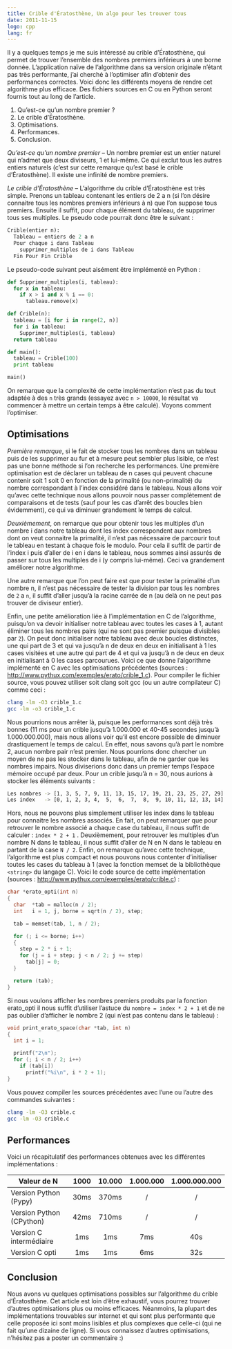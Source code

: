 ```yaml
---
title: Crible d'Ératosthène, Un algo pour les trouver tous
date: 2011-11-15
logo: cpp
lang: fr
---
```

 	
Il y a quelques temps je me suis intéressé au crible
d’Ératosthène, qui permet de trouver l’ensemble des nombres
premiers inférieurs à une borne donnée. L’application naïve
de l’algorithme dans sa version originale n’étant pas très
performante, j’ai cherché à l’optimiser afin d’obtenir des
performances correctes. Voici donc les différents moyens de rendre cet
algorithme plus efficace. Des fichiers sources en C ou en Python seront
fournis tout au long de l’article.

1. Qu’est-ce qu’un nombre premier ?
2. Le crible d’Ératosthène.
3. Optimisations.
4. Performances.
5. Conclusion.
 

*Qu’est-ce qu’un nombre premier* – Un nombre premier est un entier
naturel qui n’admet que deux diviseurs, 1 et lui-même. Ce qui exclut
tous les autres entiers naturels (c’est sur cette remarque qu’est
basé le crible d’Ératosthène). Il existe une infinité de nombre
premiers.

*Le crible d’Ératosthène* – L’algorithme du crible
d’Ératosthène est très simple. Prenons un tableau contenant les
entiers de 2 a n (si l’on désire connaitre tous les nombres premiers
inférieurs à n) que l’on suppose tous premiers. Ensuite il suffit,
pour chaque élément du tableau, de supprimer tous ses multiples. Le
pseudo code pourrait donc être le suivant :

```python
Crible(entier n):
  Tableau = entiers de 2 a n
  Pour chaque i dans Tableau
    supprimer_multiples de i dans Tableau
  Fin Pour Fin Crible
```

Le pseudo-code suivant peut aisément être implémenté en Python :

```python
def Supprimer_multiples(i, tableau):
  for x in tableau:
    if x > i and x % i == 0:
      tableau.remove(x)

def Crible(n):
  tableau = [i for i in range(2, n)]
  for i in tableau:
    Supprimer_multiples(i, tableau)
  return tableau

def main():
  tableau = Crible(100)
  print tableau

main()
```

On remarque que la complexité de cette implémentation n’est pas
du tout adaptée à des `n` très grands (essayez avec `n > 10000`, le
résultat va commencer à mettre un certain temps à être calculé).
Voyons comment l’optimiser.

## Optimisations

*Première remarque*, si le fait de stocker tous les nombres dans un
tableau puis de les supprimer au fur et à mesure peut sembler plus
lisible, ce n’est pas une bonne méthode si l’on recherche les
performances. Une première optimisation est de déclarer un tableau
de n cases qui peuvent chacune contenir soit 1 soit 0 en fonction de
la primalité (ou non-primalité) du nombre correspondant à l’index
considéré dans le tableau. Nous allons voir qu’avec cette technique
nous allons pouvoir nous passer complètement de comparaisons et de
tests (sauf pour les cas d’arrêt des boucles bien évidemment), ce
qui va diminuer grandement le temps de calcul.

*Deuxièmement*, on remarque que pour obtenir tous les multiples d’un
nombre i dans notre tableau dont les index correspondent aux nombres
dont on veut connaitre la primalité, il n’est pas nécessaire de
parcourir tout le tableau en testant à chaque fois le modulo. Pour cela
il suffit de partir de l’index i puis d’aller de i en i dans le
tableau, nous sommes ainsi assurés de passer sur tous les multiples de
i (y compris lui-même). Ceci va grandement améliorer notre algorithme.

Une autre remarque que l’on peut faire est que pour tester la
primalité d’un nombre n, il n’est pas nécessaire de tester la
division par tous les nombres de `2` a `n`, il suffit d’aller jusqu’à
la racine carrée de n (au delà on ne peut pas trouver de diviseur
entier).

Enfin, une petite amélioration liée à l’implémentation en C de
l’algorithme, puisqu’on va devoir initialiser notre tableau avec
toutes les cases à 1, autant éliminer tous les nombres pairs (qui ne
sont pas premier puisque divisibles par `2`). On peut donc initialiser
notre tableau avec deux boucles distinctes, une qui part de 3 et
qui va jusqu’à n de deux en deux en initialisant à 1 les cases
visitées et une autre qui part de 4 et qui va jusqu’à n de deux
en deux en initialisant à 0 les cases parcourues. Voici ce que donne
l’algorithme implémenté en C avec les optimisations précédentes
(sources : <http://www.pythux.com/exemples/erato/crible_1.c>). Pour compiler le
fichier source, vous pouvez utiliser soit clang soit gcc (ou un autre
compilateur C) comme ceci :

```sh
clang -lm -O3 crible_1.c
gcc -lm -o3 crible_1.c
```

Nous pourrions nous arrêter là, puisque les performances sont déjà
très bonnes (11 ms pour un crible jusqu’à 1.000.000 et 40-45
secondes jusqu’à 1.000.000.000), mais nous allons voir qu’il est
encore possible de diminuer drastiquement le temps de calcul. En effet,
nous savons qu’à part le nombre 2, aucun nombre pair n’est premier.
Nous pourrions donc chercher un moyen de ne pas les stocker dans le
tableau, afin de ne garder que les nombres impairs. Nous diviserions
donc dans un premier temps l’espace mémoire occupé par deux. Pour
un crible jusqu’à n = 30, nous aurions à stocker les éléments
suivants :

```sh
Les nombres -> [1, 3, 5, 7, 9, 11, 13, 15, 17, 19, 21, 23, 25, 27, 29]
Les index   -> [0, 1, 2, 3, 4,  5,  6,  7,  8,  9, 10, 11, 12, 13, 14]
```

Hors, nous ne pouvons plus simplement utiliser les index dans le tableau
pour connaitre les nombres associés. En fait, on peut remarquer que
pour retrouver le nombre associé a chaque case du tableau, il nous
suffit de calculer : `index * 2 + 1` . Deuxièmement, pour retrouver
les multiples d’un nombre N dans le tableau, il nous suffit d’aller
de N en N dans le tableau en partant de la case `N / 2`. Enfin, on
remarque qu’avec cette technique, l’algorithme est plus compact
et nous pouvons nous contenter d’initialiser toutes les cases du
tableau à 1 (avec la fonction memset de la bibliothèque `<string>` du
langage C). Voici le code source de cette implémentation (sources :
<http://www.pythux.com/exemples/erato/crible.c>) :

```c
char *erato_opti(int n)
{
  char  *tab = malloc(n / 2);
  int   i = 1, j, borne = sqrt(n / 2), step;

  tab = memset(tab, 1, n / 2);

  for (; i <= borne; i++)
  {
    step = 2 * i + 1;
    for (j = i + step; j < n / 2; j += step)
      tab[j] = 0;
  }

  return (tab);
}
```

Si nous voulons afficher les nombres premiers produits par la fonction
erato_opti il nous suffit d’utiliser l’astuce du `nombre = index *
2 + 1` et de ne pas oublier d’afficher le nombre 2 (qui n’est pas
contenu dans le tableau) :

```c
void print_erato_space(char *tab, int n)
{
  int i = 1;

  printf("2\n");
  for (; i < n / 2; i++)
    if (tab[i])
      printf("%i\n", i * 2 + 1);
}
```

Vous pouvez compiler les sources précédentes avec l’une ou l’autre
des commandes suivantes :

```sh
clang -lm -O3 crible.c
gcc -lm -O3 crible.c
```

## Performances

Voici un récapitulatif des performances obtenues avec les différentes
implémentations :


Valeur de N              | 1000  | 10.000     | 1.000.000  | 1.000.000.000
---                      | :---:   | :---:        | :---:        | :---:
Version Python (Pypy)    | 30ms  |  370ms     |  /         |  /
Version Python (CPython) | 42ms  |  710ms     |  /         |  /
Version C intermédiaire  |  1ms  |    1ms     | 7ms        | 40s
Version C opti           |  1ms  |    1ms     | 6ms        | 32s

## Conclusion

Nous avons vu quelques optimisations possibles sur l’algorithme du
crible d’Ératosthène. Cet article est loin d’être exhaustif,
vous pourrez trouver d’autres optimisations plus ou moins efficaces.
Néanmoins, la plupart des implémentations trouvables sur internet et
qui sont plus performante que celle proposée ici sont moins lisibles et
plus complexes que celle-ci (qui ne fait qu’une dizaine de ligne). Si
vous connaissez d’autres optimisations, n’hésitez pas a poster un
commentaire :)
